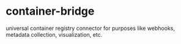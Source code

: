 # container-bridge
universal container registry connector for purposes like webhooks, metadata collection, visualization, etc.
